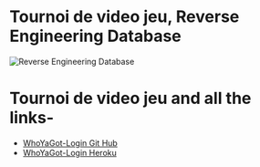 
# Tournoi de video jeu, Reverse Engineering Database
![Reverse Engineering Database]() 

# Tournoi de video jeu and all the links-
* [WhoYaGot-Login  Git Hub](https://github.com/MiguelJerome/WhoYaGot-Login)
* [WhoYaGot-Login Heroku](https://intense-mesa-27043.herokuapp.com/)